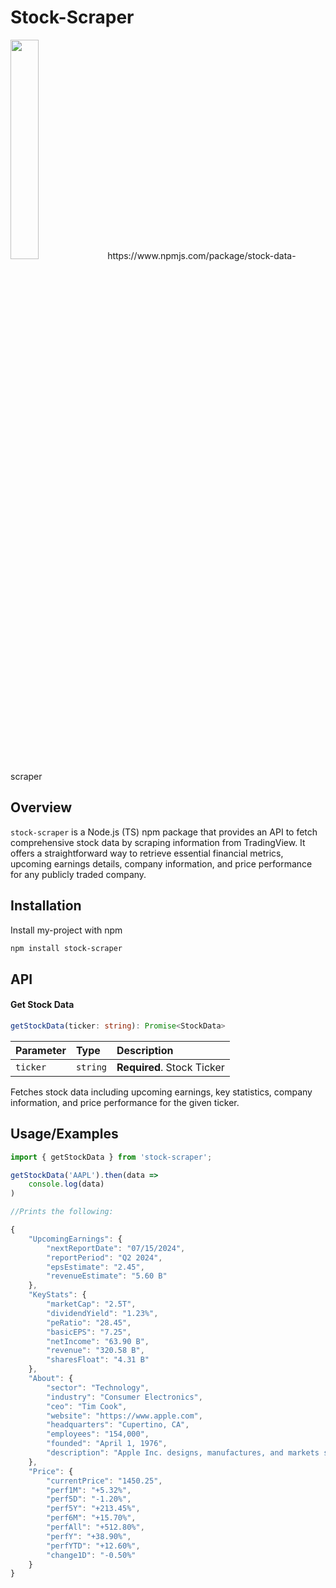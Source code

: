 # Stock-Scraper
<img class="giphy-gif-img giphy-img-loaded" src="https://media1.giphy.com/media/v1.Y2lkPTc5MGI3NjExaXFub2JzZThzbW1pZGpiajk3aGs4OTdseGZsbnJpMGE0c3R2dDJxeSZlcD12MV9pbnRlcm5hbF9naWZfYnlfaWQmY3Q9Zw/WDE4UjuhQSWh0GiHQZ/giphy.gif" width="30%" height="30%">
https://www.npmjs.com/package/stock-data-scraper

## Overview
`stock-scraper` is a Node.js (TS) npm package that provides an API to fetch comprehensive stock data by scraping information from TradingView. It offers a straightforward way to retrieve essential financial metrics, upcoming earnings details, company information, and price performance for any publicly traded company.

## Installation

Install my-project with npm

```bash
npm install stock-scraper
```
    
## API


#### Get Stock Data

```typescript
getStockData(ticker: string): Promise<StockData>
```

| Parameter | Type     | Description                |
| :-------- | :------- | :------------------------- |
| `ticker` | `string` | **Required**. Stock Ticker |

Fetches stock data including upcoming earnings, key statistics, company information, and price performance for the given ticker.


## Usage/Examples

```typescript
import { getStockData } from 'stock-scraper';

getStockData('AAPL').then(data => 
    console.log(data)
) 

//Prints the following:

{
    "UpcomingEarnings": {
        "nextReportDate": "07/15/2024",
        "reportPeriod": "Q2 2024",
        "epsEstimate": "2.45",
        "revenueEstimate": "5.60 B"
    },
    "KeyStats": {
        "marketCap": "2.5T",
        "dividendYield": "1.23%",
        "peRatio": "28.45",
        "basicEPS": "7.25",
        "netIncome": "63.90 B",
        "revenue": "320.58 B",
        "sharesFloat": "4.31 B"
    },
    "About": {
        "sector": "Technology",
        "industry": "Consumer Electronics",
        "ceo": "Tim Cook",
        "website": "https://www.apple.com",
        "headquarters": "Cupertino, CA",
        "employees": "154,000",
        "founded": "April 1, 1976",
        "description": "Apple Inc. designs, manufactures, and markets smartphones, personal computers, and other consumer electronics."
    },
    "Price": {
        "currentPrice": "1450.25",
        "perf1M": "+5.32%",
        "perf5D": "-1.20%",
        "perf5Y": "+213.45%",
        "perf6M": "+15.70%",
        "perfAll": "+512.80%",
        "perfY": "+38.90%",
        "perfYTD": "+12.60%",
        "change1D": "-0.50%"
    }
}


```

